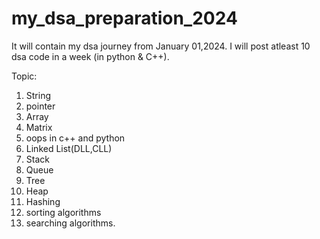 # my_dsa_preparation_2024
It will contain my dsa journey from January 01,2024.
I will post atleast 10 dsa code in a week (in python & C++).

Topic:
1. String
2. pointer
3. Array
4. Matrix
5. oops in c++ and python
6. Linked List(DLL,CLL)
7. Stack
8. Queue
9. Tree
10. Heap
11. Hashing
12. sorting algorithms
13. searching algorithms.

